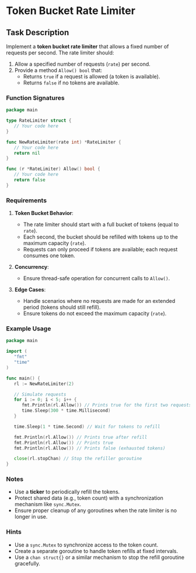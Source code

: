 # Token Bucket Rate Limiter

## Task Description

Implement a **token bucket rate limiter** that allows a fixed number of requests per second. The rate limiter should:

1. Allow a specified number of requests (`rate`) per second.
2. Provide a method `Allow() bool` that:
    - Returns `true` if a request is allowed (a token is available).
    - Returns `false` if no tokens are available.

### Function Signatures

```go
package main

type RateLimiter struct {
   // Your code here
}

func NewRateLimiter(rate int) *RateLimiter {
   // Your code here
   return nil
}

func (r *RateLimiter) Allow() bool {
   // Your code here
   return false
}

```

### Requirements

1. **Token Bucket Behavior**:
    - The rate limiter should start with a full bucket of tokens (equal to `rate`).
    - Each second, the bucket should be refilled with tokens up to the maximum capacity (`rate`).
    - Requests can only proceed if tokens are available; each request consumes one token.

2. **Concurrency**:
    - Ensure thread-safe operation for concurrent calls to `Allow()`.

3. **Edge Cases**:
    - Handle scenarios where no requests are made for an extended period (tokens should still refill).
    - Ensure tokens do not exceed the maximum capacity (`rate`).

### Example Usage

```go
package main

import (
   "fmt"
   "time"
)

func main() {
   rl := NewRateLimiter(2)

   // Simulate requests
   for i := 0; i < 5; i++ {
      fmt.Println(rl.Allow()) // Prints true for the first two requests, then false
      time.Sleep(300 * time.Millisecond)
   }

   time.Sleep(1 * time.Second) // Wait for tokens to refill

   fmt.Println(rl.Allow()) // Prints true after refill
   fmt.Println(rl.Allow()) // Prints true
   fmt.Println(rl.Allow()) // Prints false (exhausted tokens)

   close(rl.stopChan) // Stop the refiller goroutine
}
```

### Notes

- Use a **ticker** to periodically refill the tokens.
- Protect shared data (e.g., token count) with a synchronization mechanism like `sync.Mutex`.
- Ensure proper cleanup of any goroutines when the rate limiter is no longer in use.

### Hints

- Use a `sync.Mutex` to synchronize access to the token count.
- Create a separate goroutine to handle token refills at fixed intervals.
- Use a `chan struct{}` or a similar mechanism to stop the refill goroutine gracefully.
